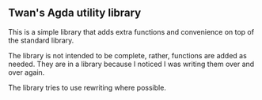 Twan's Agda utility library
----

This is a simple library that adds extra functions and convenience on top of the standard library.

The library is not intended to be complete, rather, functions are added as needed. They are in a library because I noticed I was writing them over and over again.

The library tries to use rewriting where possible.
